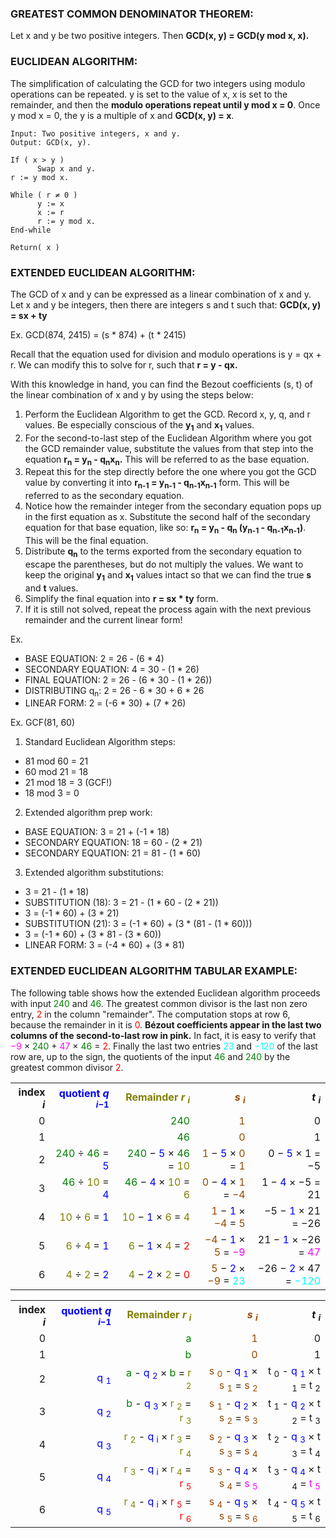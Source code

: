 ### GREATEST COMMON DENOMINATOR THEOREM:
Let x and y be two positive integers. Then **GCD(x, y) = GCD(y mod x, x).**


### EUCLIDEAN ALGORITHM:
The simplification of calculating the GCD for two integers using modulo operations can be repeated. y is set to the value of x, x is set to the remainder, and then the **modulo operations repeat until y mod x = 0**. Once y mod x = 0, the y is a multiple of x and **GCD(x, y) = x**.

```
Input: Two positive integers, x and y.
Output: GCD(x, y).

If ( x > y )
      Swap x and y.
r := y mod x.

While ( r ≠ 0 )
      y := x
      x := r
      r := y mod x.
End-while

Return( x )
``` 


### EXTENDED EUCLIDEAN ALGORITHM:
The GCD of x and y can be expressed as a linear combination of x and y.
Let x and y be integers, then there are integers s and t such that:
**GCD(x, y) = sx + ty**

Ex. GCD(874, 2415) = (s * 874) + (t * 2415)

Recall that the equation used for division and modulo operations is y = qx + r. We can modify this to solve for r, such that **r = y - qx.**

With this knowledge in hand, you can find the Bezout coefficients (s, t) of the linear combination of x and y by using the steps below:
1. Perform the Euclidean Algorithm to get the GCD. Record x, y, q, and r values. Be especially conscious of the **y<sub>1</sub>** and **x<sub>1</sub>** values.
2. For the second-to-last step of the Euclidean Algorithm where you got the GCD remainder value, substitute the values from that step into the equation **r<sub>n</sub> = y<sub>n</sub> - q<sub>n</sub>x<sub>n</sub>.** This will be referred to as the base equation.
3. Repeat this for the step directly before the one where you got the GCD value by converting it into **r<sub>n-1</sub> = y<sub>n-1</sub> - q<sub>n-1</sub>x<sub>n-1</sub>** form. This will be referred to as the secondary equation.
4. Notice how the remainder integer from the secondary equation pops up in the first equation as x. Substitute the second half of the secondary equation for that base equation, like so: **r<sub>n</sub> = y<sub>n</sub> - q<sub>n</sub> (y<sub>n-1</sub> - q<sub>n-1</sub>x<sub>n-1</sub>)**. This will be the final equation.
5. Distribute **q<sub>n</sub>** to the terms exported from the secondary equation to escape the parentheses, but do not multiply the values. We want to keep the original **y<sub>1</sub>** and **x<sub>1</sub>** values intact so that we can find the true **s** and **t** values.
6. Simplify the final equation into **r = sx * ty** form.
7. If it is still not solved, repeat the process again with the next previous remainder and the current linear form!

Ex.

- BASE EQUATION: 2 = 26 - (6 * 4)
- SECONDARY EQUATION: 4 = 30 - (1 * 26)
- FINAL EQUATION: 2 = 26 - (6 * 30 - (1 * 26))
- DISTRIBUTING q<sub>n</sub>: 2 = 26 - 6 * 30 + 6 * 26
- LINEAR FORM: 2 = (-6 * 30) + (7 * 26)

Ex. GCF(81, 60)

1. Standard Euclidean Algorithm steps:
  - 81 mod 60 = 21
  - 60 mod 21 = 18
  - 21 mod 18 = 3 (GCF!)
  - 18 mod 3 = 0
2. Extended algorithm prep work:
  - BASE EQUATION: 3 = 21 + (-1 * 18)
  - SECONDARY EQUATION: 18 = 60 - (2 * 21)
  - SECONDARY EQUATION: 21 = 81 - (1 * 60)
3. Extended algorithm substitutions:
  - 3 = 21 - (1 * 18)
  - SUBSTITUTION (18): 3 = 21 - (1 * 60 - (2 * 21))
  - 3 = (-1 * 60) + (3 * 21)
  - SUBSTITUTION (21): 3 = (-1 * 60) + (3 * (81 - (1 * 60)))
  - 3 = (-1 * 60) + (3 * 81 - (3 * 60))
  - LINEAR FORM: 3 = (-4 * 60) + (3 * 81)


### EXTENDED EUCLIDEAN ALGORITHM TABULAR EXAMPLE:

The following table shows how the extended Euclidean algorithm proceeds with input <span class="nowrap"><span style="color:green;">240</span></span> and <span class="nowrap"><span style="color:green;">46</span></span>. The greatest common divisor is the last non zero entry, <span class="nowrap"><span style="color: red;">2</span></span> in the column "remainder". The computation stops at row 6, because the remainder in it is <span class="nowrap"><span style="color: red;">0</span></span>. <strong>Bézout coefficients appear in the last two columns of the second-to-last row in pink.</strong> In fact, it is easy to verify that <span class="nowrap"><span style="color:magenta">−9</span> × <span style="color:green;">240</span> + <span style="color:magenta">47</span> × <span style="color:green;">46</span> = <span style="color: red;">2</span></span>. Finally the last two entries  <span class="nowrap"><span style="color:cyan">23</span></span> and <span class="nowrap"><span style="color:cyan">−120</span></span> of the last row are, up to the sign, the quotients of the input <span class="nowrap"><span style="color:green;">46</span></span> and <span class="nowrap"><span style="color:green;">240</span></span> by the greatest common divisor <span class="nowrap"><span style="color: red;">2</span></span>.

<table style="text-align:right;">
  <tbody>
    <tr>
      <th>index <i>i</i>
      </th>
      <th>
        <span style="color:blue">quotient <i>q</i>
          <sub>
            <i>i</i>−1 </sub>
        </span>
      </th>
      <th>
        <span style="color:olive">Remainder <i>r</i>
          <sub>
            <i>i</i>
          </sub>
        </span>
      </th>
      <th>
        <span style="color:#964B00">
          <i>s</i>
          <sub>
            <i>i</i>
          </sub>
        </span>
      </th>
      <th>
        <i>t</i>
        <sub>
          <i>i</i>
        </sub>
      </th>
    </tr>
    <tr>
      <td>0</td>
      <td></td>
      <td>
        <span style="color:green;">240</span>
      </td>
      <td>
        <span style="color:#964B00">1</span>
      </td>
      <td>0 </td>
    </tr>
    <tr>
      <td>1</td>
      <td></td>
      <td>
        <span style="color:green;">46</span>
      </td>
      <td>
        <span style="color:#964B00">0</span>
      </td>
      <td>1 </td>
    </tr>
    <tr>
      <td>2</td>
      <td>
        <span style="color:green;">240</span> ÷ <span style="color:green;">46</span> = <span style="color:blue">5</span>
      </td>
      <td>
        <span style="color:green;">240</span> − <span style="color:blue">5</span> × <span style="color:green;">46</span> = <span style="color:olive">10</span>
      </td>
      <td>
        <span style="color:#964B00">1</span> − <span style="color:blue">5</span> × <span style="color:#964B00">0</span> = <span style="color:#964B00">1</span>
      </td>
      <td>0 − <span style="color:blue">5</span> × 1 = −5 </td>
    </tr>
    <tr>
      <td>3</td>
      <td>
        <span style="color:green;">46</span> ÷ <span style="color:olive">10</span> = <span style="color:blue">4</span>
      </td>
      <td>
        <span style="color:green;">46</span> − <span style="color:blue">4</span> × <span style="color:olive">10</span> = <span style="color:olive">6</span>
      </td>
      <td>
        <span style="color:#964B00">0</span> − <span style="color:blue">4</span> × <span style="color:#964B00">1</span> = <span style="color:#964B00">−4</span>
      </td>
      <td>1 − <span style="color:blue">4</span> × −5 = 21 </td>
    </tr>
    <tr>
      <td>4</td>
      <td>
        <span style="color:olive">10</span> ÷ <span style="color:olive">6</span> = <span style="color:blue">1</span>
      </td>
      <td>
        <span style="color:olive">10</span> − <span style="color:blue">1</span> × <span style="color:olive">6</span> = <span style="color:olive">4</span>
      </td>
      <td>
        <span style="color:#964B00">1</span> − <span style="color:blue">1</span> × <span style="color:#964B00">−4</span> = <span style="color:#964B00">5</span>
      </td>
      <td>−5 − <span style="color:blue">1</span> × 21 = −26 </td>
    </tr>
    <tr>
      <td>5</td>
      <td>
        <span style="color:olive">6</span> ÷ <span style="color:olive">4</span> = <span style="color:blue">1</span>
      </td>
      <td>
        <span style="color:olive">6</span> − <span style="color:blue">1</span> × <span style="color:olive">4</span> = <span style="color: red;">2</span>
      </td>
      <td>
        <span style="color:#964B00">−4</span> − <span style="color:blue">1</span> × <span style="color:#964B00">5</span> = <span style="color:magenta">−9</span>
      </td>
      <td>21 − <span style="color:blue">1</span> × −26 = <span style="color:magenta">47</span>
      </td>
    </tr>
    <tr>
      <td>6</td>
      <td>
        <span style="color:olive">4</span> ÷ <span style="color:olive">2</span> = <span style="color:blue">2</span>
      </td>
      <td>
        <span style="color:olive">4</span> − <span style="color:blue">2</span> × <span style="color:olive">2</span> = <span style="color: red;">0</span>
      </td>
      <td>
        <span style="color:#964B00">5</span> − <span style="color:blue">2</span> × <span style="color:#964B00">−9</span> = <span style="color:cyan">23</span>
      </td>
      <td>−26 − <span style="color:blue">2</span> × 47 = <span style="color:cyan">−120</span>
      </td>
    </tr>
  </tbody>

<table style="text-align:right;">
  <tbody>
    <tr>
      <th>index <i>i</i>
      </th>
      <th>
        <span style="color:blue">quotient <i>q</i>
          <sub>
            <i>i</i>−1 </sub>
        </span>
      </th>
      <th>
        <span style="color:olive">Remainder <i>r</i>
          <sub>
            <i>i</i>
          </sub>
        </span>
      </th>
      <th>
        <span style="color:#964B00">
          <i>s</i>
          <sub>
            <i>i</i>
          </sub>
        </span>
      </th>
      <th>
        <i>t</i>
        <sub>
          <i>i</i>
        </sub>
      </th>
    </tr>
    <tr>
      <td>0</td>
      <td></td>
      <td>
          <span style="color:green">a</span> 
      </td>
      <td>
        <span style="color:#964B00">1</span>
      </td>
      <td>0</td>
    </tr>
    <tr>
      <td>1</td>
      <td></td>
      <td>
          <span style="color:green">b</span> 
      </td>
      <td>
        <span style="color:#964B00">0</span>
      </td>
      <td>1</td>
    </tr>
    <tr>
      <td>2</td>
      <td>
        <span style="color:blue">q <sub>1</sub>
        </span>
      </td>
      <td>
          <span style="color:green">a</span> 
        - <span style="color:blue">q <sub>2</sub></span>
        × <span style="color:green">b</span>
        = <span style="color:olive;">r <sub>2</sub>
        </span>
      </td>
      <td>
        <span style="color:#964B00">s <sub>0</sub>
        </span> - <span style="color:blue">q <sub>1</sub>
        </span> × <span style="color:#964B00">s <sub>1</sub>
        </span> = <span style="color:#964B00">s <sub>2</sub>
        </span>
      </td>
      <td>t <sub>0</sub> - <span style="color:blue">q <sub>1</sub>
        </span> × t <sub>1</sub> = t <sub>2</sub>
      </td>
    </tr>
    <tr>
      <td>3</td>
      <td>
        <span style="color:blue">q <sub>2</sub>
        </span>
      </td>
      <td>
          <span style="color:green">b</span> 
        - <span style="color:blue">q <sub>3</sub></span>
        × <span style="color:olive">r <sub>2</sub></span>
        = <span style="color:olive;">r <sub>3</sub>
        </span>
      </td>
      <td>
        <span style="color:#964B00">s <sub>1</sub>
        </span> - <span style="color:blue">q <sub>2</sub>
        </span> × <span style="color:#964B00">s <sub>2</sub>
        </span> = <span style="color:#964B00">s <sub>3 </span>
      </td>
      <td>t <sub>1</sub> - <span style="color:blue">q <sub>2</sub>
        </span> × t <sub>2</sub> = t <sub>3</sub>
      </td>
    </tr>
    <tr>
      <td>4</td>
      <td>
        <span style="color:blue">q <sub>3</sub>
        </span>
      </td>
      <td>
          <span style="color:olive">r <sub>2</sub></span> 
        - <span style="color:blue">q <sub>i</sub></span>
        × <span style="color:olive">r <sub>3</sub></span>
        = <span style="color:olive;">r <sub>4</sub>
        </span>
      </td>
      <td>
        <span style="color:#964B00">s <sub>2</sub>
        </span> - <span style="color:blue">q <sub>3</sub>
        </span> × <span style="color:#964B00">s <sub>3</sub>
        </span> = <span style="color:#964B00">s <sub>4 </span>
      </td>
      <td>t <sub>2</sub> - <span style="color:blue">q <sub>3</sub>
        </span> × t <sub>3</sub> = t <sub>4</sub>
      </td>
    </tr>
    <tr>
      <td>5</td>
      <td>
        <span style="color:blue">q <sub>4</sub>
        </span>
      </td>
      <td>
          <span style="color:olive">r <sub>3</sub></span> 
        - <span style="color:blue">q <sub>i</sub></span>
        × <span style="color:olive">r <sub>4</sub></span>
        = <span style="color:red;">r <sub>5</sub></span>
      </td>
      <td>
        <span style="color:#964B00">s <sub>3</sub>
        </span> - <span style="color:blue">q <sub>4</sub>
        </span> × <span style="color:#964B00">s <sub>4</sub>
        </span> = <span style="color:magenta">s <sub>5 </span>
      </td>
      <td>t <sub>3</sub> - <span style="color:blue">q <sub>4</sub>
        </span> × t <sub>4</sub> = <span style="color:magenta">t <sub>5</sub></span>
      </td>
    </tr>
    <tr>
      <td>6</td>
      <td>
        <span style="color:blue">q <sub>5</sub>
        </span>
      </td>
      <td>
          <span style="color:olive">r <sub>4</sub></span> 
        - <span style="color:blue">q <sub>i</sub></span>
        × <span style="color:red">r <sub>5</sub></span>
        = <span style="color:red;">r <sub>6</sub></span>
        </span>
      </td>
      <td>
        <span style="color:#964B00">s <sub>4</sub>
        </span> - <span style="color:blue">q <sub>5</sub>
        </span> × <span style="color:#964B00">s <sub>5</sub>
        </span> = <span style="color:#964B00">s <sub>6 </span>
      </td>
      <td>
        t <sub>4</sub> - <span style="color:blue">q <sub>5</sub></span> × t <sub>5</sub> = t <sub>6</sub>
      </td>
    </tr>
  </tbody>
</table>